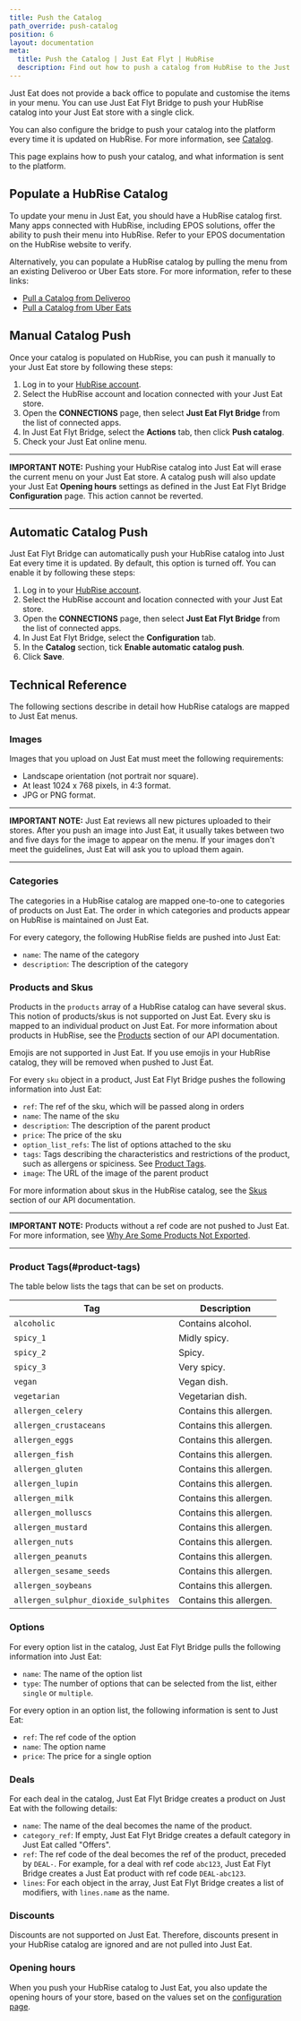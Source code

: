 ```yaml
---
title: Push the Catalog
path_override: push-catalog
position: 6
layout: documentation
meta:
  title: Push the Catalog | Just Eat Flyt | HubRise
  description: Find out how to push a catalog from HubRise to the Just Eat platform, how items and options are encoded, and which features are supported.
---
```


Just Eat does not provide a back office to populate and customise the items in your menu.
You can use Just Eat Flyt Bridge to push your HubRise catalog into your Just Eat store with a single click.

You can also configure the bridge to push your catalog into the platform every time it is updated on HubRise. For more information, see [Catalog](/apps/just-eat-flyt/configuration#catalog).

This page explains how to push your catalog, and what information is sent to the platform.

## Populate a HubRise Catalog

To update your menu in Just Eat, you should have a HubRise catalog first. Many apps connected with HubRise, including EPOS solutions, offer the ability to push their menu into HubRise. Refer to your EPOS documentation on the HubRise website to verify.

Alternatively, you can populate a HubRise catalog by pulling the menu from an existing Deliveroo or Uber Eats store. For more information, refer to these links:

- [Pull a Catalog from Deliveroo](/apps/deliveroo/pull-catalog)
- [Pull a Catalog from Uber Eats](/apps/uber-eats/pull-catalog)

## Manual Catalog Push

Once your catalog is populated on HubRise, you can push it manually to your Just Eat store by following these steps:

1. Log in to your [HubRise account](https://manager.hubrise.com).
1. Select the HubRise account and location connected with your Just Eat store.
1. Open the **CONNECTIONS** page, then select **Just Eat Flyt Bridge** from the list of connected apps.
1. In Just Eat Flyt Bridge, select the **Actions** tab, then click **Push catalog**.
1. Check your Just Eat online menu.

---

**IMPORTANT NOTE:** Pushing your HubRise catalog into Just Eat will erase the current menu on your Just Eat store. A catalog push will also update your Just Eat **Opening hours** settings as defined in the Just Eat Flyt Bridge **Configuration** page. This action cannot be reverted.

---

## Automatic Catalog Push

Just Eat Flyt Bridge can automatically push your HubRise catalog into Just Eat every time it is updated. By default, this option is turned off. You can enable it by following these steps:

1. Log in to your [HubRise account](https://manager.hubrise.com).
1. Select the HubRise account and location connected with your Just Eat store.
1. Open the **CONNECTIONS** page, then select **Just Eat Flyt Bridge** from the list of connected apps.
1. In Just Eat Flyt Bridge, select the **Configuration** tab.
1. In the **Catalog** section, tick **Enable automatic catalog push**.
1. Click **Save**.

## Technical Reference

The following sections describe in detail how HubRise catalogs are mapped to Just Eat menus.

### Images

Images that you upload on Just Eat must meet the following requirements:

- Landscape orientation (not portrait nor square).
- At least 1024 x 768 pixels, in 4:3 format.
- JPG or PNG format.

---

**IMPORTANT NOTE:** Just Eat reviews all new pictures uploaded to their stores. After you push an image into Just Eat, it usually takes between two and five days for the image to appear on the menu. If your images don't meet the guidelines, Just Eat will ask you to upload them again.

---

### Categories

The categories in a HubRise catalog are mapped one-to-one to categories of products on Just Eat.
The order in which categories and products appear on HubRise is maintained on Just Eat.

For every category, the following HubRise fields are pushed into Just Eat:

- `name`: The name of the category
- `description`: The description of the category

### Products and Skus

Products in the `products` array of a HubRise catalog can have several skus. This notion of products/skus is not supported on Just Eat. Every sku is mapped to an individual product on Just Eat. For more information about products in HubRise, see the [Products](/developers/api/catalog-management#products) section of our API documentation.

Emojis are not supported in Just Eat. If you use emojis in your HubRise catalog, they will be removed when pushed to Just Eat.

For every `sku` object in a product, Just Eat Flyt Bridge pushes the following information into Just Eat:

- `ref`: The ref of the sku, which will be passed along in orders
- `name`: The name of the sku
- `description`: The description of the parent product
- `price`: The price of the sku
- `option_list_refs`: The list of options attached to the sku
- `tags`: Tags describing the characteristics and restrictions of the product, such as allergens or spiciness. See [Product Tags](#product-tags).
- `image`: The URL of the image of the parent product

For more information about skus in the HubRise catalog, see the [Skus](/developers/api/catalog-management#skus) section of our API documentation.

---

**IMPORTANT NOTE:** Products without a ref code are not pushed to Just Eat. For more information, see [Why Are Some Products Not Exported](/apps/just-eat-flyt/faqs/products-not-pushed/).

---

### Product Tags(#product-tags)

The table below lists the tags that can be set on products.

| Tag                                  | Description             |
| ------------------------------------ | ----------------------- |
| `alcoholic`                          | Contains alcohol.       |
| `spicy_1`                            | Midly spicy.            |
| `spicy_2`                            | Spicy.                  |
| `spicy_3`                            | Very spicy.             |
| `vegan`                              | Vegan dish.             |
| `vegetarian`                         | Vegetarian dish.        |
| `allergen_celery`                    | Contains this allergen. |
| `allergen_crustaceans`               | Contains this allergen. |
| `allergen_eggs`                      | Contains this allergen. |
| `allergen_fish`                      | Contains this allergen. |
| `allergen_gluten`                    | Contains this allergen. |
| `allergen_lupin`                     | Contains this allergen. |
| `allergen_milk`                      | Contains this allergen. |
| `allergen_molluscs`                  | Contains this allergen. |
| `allergen_mustard`                   | Contains this allergen. |
| `allergen_nuts`                      | Contains this allergen. |
| `allergen_peanuts`                   | Contains this allergen. |
| `allergen_sesame_seeds`              | Contains this allergen. |
| `allergen_soybeans`                  | Contains this allergen. |
| `allergen_sulphur_dioxide_sulphites` | Contains this allergen. |

### Options

For every option list in the catalog, Just Eat Flyt Bridge pulls the following information into Just Eat:

- `name`: The name of the option list
- `type`: The number of options that can be selected from the list, either `single` or `multiple`.

For every option in an option list, the following information is sent to Just Eat:

- `ref`: The ref code of the option
- `name`: The option name
- `price`: The price for a single option

### Deals

For each deal in the catalog, Just Eat Flyt Bridge creates a product on Just Eat with the following details:

- `name`: The name of the deal becomes the name of the product.
- `category_ref`: If empty, Just Eat Flyt Bridge creates a default category in Just Eat called "Offers".
- `ref`: The ref code of the deal becomes the ref of the product, preceded by `DEAL-`. For example, for a deal with ref code `abc123`, Just Eat Flyt Bridge creates a Just Eat product with ref code `DEAL-abc123`.
- `lines`: For each object in the array, Just Eat Flyt Bridge creates a list of modifiers, with `lines.name` as the name.

### Discounts

Discounts are not supported on Just Eat. Therefore, discounts present in your HubRise catalog are ignored and are not pulled into Just Eat.

### Opening hours

When you push your HubRise catalog to Just Eat, you also update the opening hours of your store, based on the values set on the [configuration page](/apps/just-eat-flyt/configuration#catalog).
